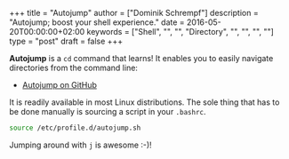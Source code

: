 +++
title = "Autojump"
author = ["Dominik Schrempf"]
description = "Autojump; boost your shell experience."
date = 2016-05-20T00:00:00+02:00
keywords = ["Shell", "", "", "Directory", "", "", "", ""]
type = "post"
draft = false
+++

**Autojump** is a `cd` command that learns!  It enables you to easily
navigate directories from the command line:

-   [Autojump on GitHub](https://github.com/wting/autojump)

It is readily available in most Linux distributions.  The sole thing
that has to be done manually is sourcing a script in your `.bashrc`.

```sh
source /etc/profile.d/autojump.sh
```

Jumping around with `j` is awesome :-)!
